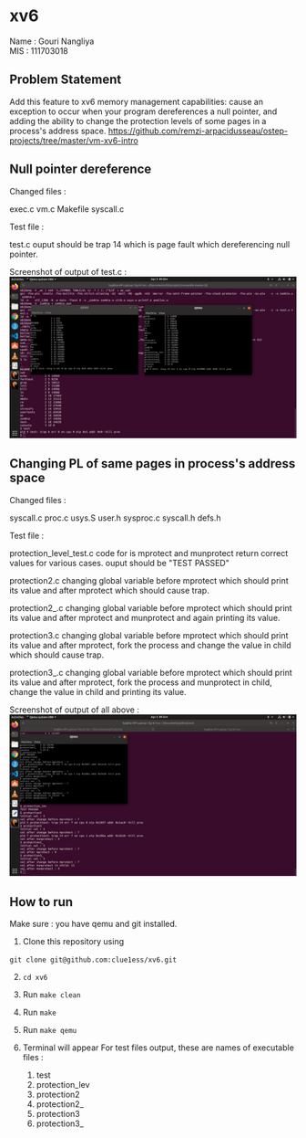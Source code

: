 # xv6

Name : Gouri Nangliya<br>
MIS : 111703018

## Problem Statement
Add this feature to xv6 memory management capabilities: cause an exception to occur when your program dereferences a null pointer, and adding the ability to change the protection levels of some pages in a process's address space.
https://github.com/remzi-arpacidusseau/ostep-projects/tree/master/vm-xv6-intro

## Null pointer dereference

Changed files :

exec.c
vm.c 
Makefile
syscall.c 

Test file : 

test.c
    ouput should be trap 14 which is page fault which dereferencing null pointer.
    
Screenshot of output of test.c :
![Output1](null_ptr.png)

## Changing PL of same pages in process's address space

Changed files :

syscall.c
proc.c
usys.S
user.h
sysproc.c
syscall.h
defs.h

Test file : 

protection_level_test.c
    code for is mprotect and munprotect return correct values for various cases.
    ouput should be "TEST PASSED"

protection2.c
    changing global variable before mprotect which should print its value and after mprotect which should cause trap.

protection2_.c
    changing global variable before mprotect which should print its value and after mprotect and munprotect and again printing its value.

protection3.c
    changing global variable before mprotect which should print its value and after mprotect, fork the process and change the value in child which should cause trap.

protection3_.c
    changing global variable before mprotect which should print its value and after mprotect, fork the process and munprotect in child, change the value in child and printing its value.

Screenshot of output of all above :
![Output2](changing_pl.png)

## How to run

Make sure : you have qemu and git installed.

1. Clone this repository using 

`git clone git@github.com:clue1ess/xv6.git`

2. `cd xv6` 

3. Run `make clean`

4. Run `make`

5. Run `make qemu`

6. Terminal will appear
    For test files output, these are names of executable files :
    1. test
    2. protection_lev
    3. protection2
    4. protection2_
    5. protection3
    6. protection3_




